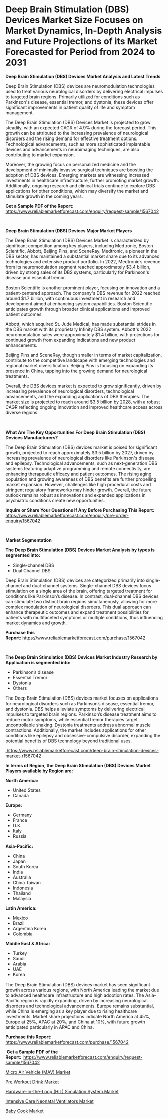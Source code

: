 <p><h1>Deep Brain Stimulation (DBS) Devices Market Size Focuses on Market Dynamics, In-Depth Analysis and Future Projections of its Market Forecasted for Period from 2024 to 2031</h1></p><p><strong>Deep Brain Stimulation (DBS) Devices Market Analysis and Latest Trends</strong></p>
<p><p>Deep Brain Stimulation (DBS) devices are neuromodulation technologies used to treat various neurological disorders by delivering electrical impulses to targeted brain regions. Primarily utilized for conditions such as Parkinson's disease, essential tremor, and dystonia, these devices offer significant improvements in patient quality of life and symptom management.</p><p>The Deep Brain Stimulation (DBS) Devices Market is projected to grow steadily, with an expected CAGR of 4.9% during the forecast period. This growth can be attributed to the increasing prevalence of neurological disorders and the rising demand for effective treatment options. Technological advancements, such as more sophisticated implantable devices and advancements in neuroimaging techniques, are also contributing to market expansion.</p><p>Moreover, the growing focus on personalized medicine and the development of minimally invasive surgical techniques are boosting the adoption of DBS devices. Emerging markets are witnessing increased investments in healthcare infrastructure, further promoting market growth. Additionally, ongoing research and clinical trials continue to explore DBS applications for other conditions, which may diversify the market and stimulate growth in the coming years.</p></p>
<p><strong>Get a Sample PDF of the Report:&nbsp;</strong> <a href="https://www.reliablemarketforecast.com/enquiry/request-sample/1567042">https://www.reliablemarketforecast.com/enquiry/request-sample/1567042</a></p>
<p>&nbsp;</p>
<p><strong>Deep Brain Stimulation (DBS) Devices Major Market Players</strong></p>
<p><p>The Deep Brain Stimulation (DBS) Devices Market is characterized by significant competition among key players, including Medtronic, Boston Scientific, Abbott, Beijing Pins, and SceneRay. Medtronic, a pioneer in the DBS sector, has maintained a substantial market share due to its advanced technologies and extensive product portfolio. In 2022, Medtronic’s revenue from its neuromodulation segment reached approximately $3.4 billion, driven by strong sales of its DBS systems, particularly for Parkinson's disease and essential tremor.</p><p>Boston Scientific is another prominent player, focusing on innovation and a patient-centered approach. The company's DBS revenue for 2022 reached around $1.7 billion, with continuous investment in research and development aimed at enhancing system capabilities. Boston Scientific anticipates growth through broader clinical applications and improved patient outcomes.</p><p>Abbott, which acquired St. Jude Medical, has made substantial strides in the DBS market with its proprietary Infinity DBS system. Abbott's 2022 neuromodulation sales were approximately $1.4 billion, with projections for continued growth from expanding indications and new product enhancements.</p><p>Beijing Pins and SceneRay, though smaller in terms of market capitalization, contribute to the competitive landscape with emerging technologies and regional market diversification. Beijing Pins is focusing on expanding its presence in China, tapping into the growing demand for neurological treatments.</p><p>Overall, the DBS devices market is expected to grow significantly, driven by increasing prevalence of neurological disorders, technological advancements, and the expanding applications of DBS therapies. The market size is projected to reach around $3.5 billion by 2028, with a robust CAGR reflecting ongoing innovation and improved healthcare access across diverse regions.</p></p>
<p>&nbsp;</p>
<p><strong>What Are The Key Opportunities For Deep Brain Stimulation (DBS) Devices Manufacturers?</strong></p>
<p><p>The Deep Brain Stimulation (DBS) devices market is poised for significant growth, projected to reach approximately $3.5 billion by 2027, driven by increasing prevalence of neurological disorders like Parkinson's disease and epilepsy. Technological advancements, such as next-generation DBS systems featuring adaptive programming and remote connectivity, are enhancing therapeutic efficacy and patient outcomes. The rising aging population and growing awareness of DBS benefits are further propelling market expansion. However, challenges like high procedural costs and stringent regulatory frameworks may hinder growth. Overall, the future outlook remains robust as innovations and expanded applications in psychiatric conditions create new opportunities.</p></p>
<p><strong>Inquire or Share Your Questions If Any Before Purchasing This Report:</strong> <a href="https://www.reliablemarketforecast.com/enquiry/pre-order-enquiry/1567042">https://www.reliablemarketforecast.com/enquiry/pre-order-enquiry/1567042</a></p>
<p>&nbsp;</p>
<p><strong>Market Segmentation</strong></p>
<p><strong>The Deep Brain Stimulation (DBS) Devices Market Analysis by types is segmented into:</strong></p>
<p><ul><li>Single-channel DBS</li><li>Dual Channel DBS</li></ul></p>
<p><p>Deep Brain Stimulation (DBS) devices are categorized primarily into single-channel and dual-channel systems. Single-channel DBS devices focus stimulation on a single area of the brain, offering targeted treatment for conditions like Parkinson’s disease. In contrast, dual-channel DBS devices can stimulate two distinct brain regions simultaneously, allowing for more complex modulation of neurological disorders. This dual approach can enhance therapeutic outcomes and expand treatment possibilities for patients with multifaceted symptoms or multiple conditions, thus influencing market dynamics and growth.</p></p>
<p><strong>Purchase this Report:&nbsp;</strong><a href="https://www.reliablemarketforecast.com/purchase/1567042">https://www.reliablemarketforecast.com/purchase/1567042</a></p>
<p>&nbsp;</p>
<p><strong>The Deep Brain Stimulation (DBS) Devices Market Industry Research by Application is segmented into:</strong></p>
<p><ul><li>Parkinson’s disease</li><li>Essential Tremor</li><li>Dystonia</li><li>Others</li></ul></p>
<p><p>The Deep Brain Stimulation (DBS) devices market focuses on applications for neurological disorders such as Parkinson’s disease, essential tremor, and dystonia. DBS helps alleviate symptoms by delivering electrical impulses to targeted brain regions. Parkinson’s disease treatment aims to reduce motor symptoms, while essential tremor therapies target uncontrollable shaking. Dystonia treatments address abnormal muscle contractions. Additionally, the market includes applications for other conditions like epilepsy and obsessive-compulsive disorder, expanding the potential benefits of DBS technology beyond traditional uses.</p></p>
<p><a href="https://www.reliablemarketforecast.com/deep-brain-stimulation-devices-market-r1567042">&nbsp;https://www.reliablemarketforecast.com/deep-brain-stimulation-devices-market-r1567042</a></p>
<p><strong>In terms of Region, the Deep Brain Stimulation (DBS) Devices Market Players available by Region are:</strong></p>
<p>
    <p> <strong> North America: </strong>
        <ul>
            <li>United States</li>
            <li>Canada</li>
        </ul>
        </p> 
    <p> <strong> Europe: </strong>
        <ul>
            <li>Germany</li>
            <li>France</li>
            <li>U.K.</li>
            <li>Italy</li>
            <li>Russia</li>
        </ul>
        </p> 
    <p> <strong> Asia-Pacific: </strong>
        <ul>
            <li>China</li>
            <li>Japan</li>
            <li>South Korea</li>
            <li>India</li>
            <li>Australia</li>
            <li>China Taiwan</li>
            <li>Indonesia</li>
            <li>Thailand</li>
            <li>Malaysia</li>
        </ul>
        </p> 
    <p> <strong> Latin America: </strong>
        <ul>
            <li>Mexico</li>
            <li>Brazil</li>
            <li>Argentina Korea</li>
            <li>Colombia</li>
        </ul>
        </p> 
    <p> <strong> Middle East & Africa: </strong>
        <ul>
            <li>Turkey</li>
            <li>Saudi</li>
            <li>Arabia</li>
            <li>UAE</li>
            <li>Korea</li>
        </ul>
    </p>
    </p>
<p><p>The Deep Brain Stimulation (DBS) devices market has seen significant growth across various regions, with North America leading the market due to advanced healthcare infrastructure and high adoption rates. The Asia-Pacific region is rapidly expanding, driven by increasing neurological disorders and technological advancements. Europe remains substantial, while China is emerging as a key player due to rising healthcare investments. Market share projections indicate North America at 45%, Europe at 25%, APAC at 20%, and China at 10%, with future growth anticipated particularly in APAC and China.</p></p>
<p><strong>Purchase this Report: </strong><a href="https://www.reliablemarketforecast.com/purchase/1567042">https://www.reliablemarketforecast.com/purchase/1567042</a></p>
<p>&nbsp;<strong>Get a Sample PDF of the Report:&nbsp;&nbsp;</strong><a href="https://www.reliablemarketforecast.com/enquiry/request-sample/1567042">https://www.reliablemarketforecast.com/enquiry/request-sample/1567042</a></p>
<p><strong></strong></p>
<p><p><a href="https://medium.com/@salfordkingie/navigating-the-micro-air-vehicle-mav-market-expert-analysis-and-market-forecast-for-period-from-e060cba14890?postPublishedType=repub">Micro Air Vehicle (MAV) Market</a></p><p><a href="https://www.linkedin.com/pulse/what-current-future-prospects-pre-workout-drink-market-analysis-cxjmc?trackingId=Hypx14bMSkKE6LREU76TQw%3D%3D">Pre Workout Drink Market</a></p><p><a href="https://medium.com/@salfordkingie/deep-dive-into-the-hardware-in-the-loop-hil-simulation-system-market-itstrends-market-862af483bc48">Hardware-in-the-Loop (HIL) Simulation System Market</a></p><p><a href="https://github.com/pizolina/Market-Research-Report-List-6/blob/main/intensive-care-neonatal-ventilators-market.md">Intensive Care Neonatal Ventilators Market</a></p><p><a href="https://issuu.com/reportprime-2/docs/baby-cook-market-size-2030.pptx_4cda0519608ac4">Baby Cook Market</a></p></p>